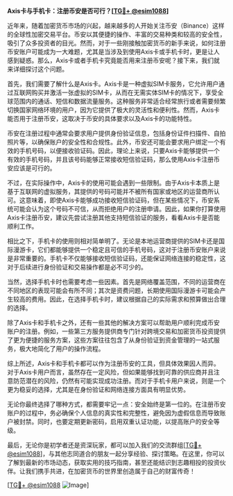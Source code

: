 **Axis卡与手机卡：注册币安是否可行？[[TG💪+ @esim1088](https://t.me/s/esim1088)]**

近年来，随着加密货币市场的兴起，越来越多的人开始关注币安（Binance）这样的全球性加密交易平台。币安以其便捷的操作、丰富的交易种类和较高的安全性，吸引了众多投资者的目光。然而，对于一些刚接触加密货币的新手来说，如何注册币安账户可能成为一大难题，尤其是当涉及到使用Axis卡或手机卡时，更是让人感到疑惑。那么，Axis卡或者手机卡究竟能否用来注册币安呢？接下来，我们就来详细探讨这个问题。

首先，我们需要了解什么是Axis卡。Axis卡是一种虚拟SIM卡服务，它允许用户通过互联网购买并激活一张虚拟的SIM卡，从而在无需实体SIM卡的情况下，享受全球范围内的通话、短信和数据流量服务。这种服务非常适合经常旅行或者需要频繁切换国家网络环境的用户，因为它提供了极大的灵活性和便利性。然而，Axis卡能否用于注册币安，这取决于币安的具体要求以及Axis卡的功能特性。

币安在注册过程中通常会要求用户提供身份验证信息，包括身份证件扫描件、自拍照片等，以确保账户的安全性和合规性。此外，币安还可能会要求用户绑定一个有效的手机号码，以便接收验证码。因此，理论上来说，只要Axis卡能够提供一个有效的手机号码，并且该号码能够正常接收短信验证码，那么使用Axis卡注册币安应该是可行的。

不过，在实际操作中，Axis卡的使用可能会遇到一些限制。由于Axis卡本质上是基于互联网的虚拟服务，其提供的号码可能并不被所有国家或地区的运营商所认可。这意味着，即使Axis卡能够成功接收短信验证码，但在某些情况下，币安系统可能会认为这个号码不可信，从而拒绝用户的注册申请。因此，如果你打算使用Axis卡注册币安，建议先尝试注册其他支持短信验证的服务，看看Axis卡是否能顺利工作。

相比之下，手机卡的使用则相对简单明了。无论是本地运营商提供的SIM卡还是国际漫游卡，它们都能够提供一个稳定且可信的手机号码，这对于注册币安账户来说是非常重要的。手机卡不仅能够接收短信验证码，还能保证网络连接的稳定性，这对于后续进行身份验证和交易操作都是必不可少的。

当然，选择手机卡时也需要考虑一些因素。首先是网络覆盖范围，不同的运营商在不同地区的表现可能会有所不同；其次是资费问题，长期使用国际漫游卡可能会产生较高的费用。因此，在选择手机卡时，建议根据自己的实际需求和预算做出合理的选择。

除了Axis卡和手机卡之外，还有一些其他的解决方案可以帮助用户顺利完成币安账户的注册。例如，一些第三方服务提供商专门针对跨境交易和加密货币投资提供了更为便捷的服务方案，这些方案往往包含了从身份验证到资金管理的一站式服务，极大地简化了用户的操作流程。

综上所述，Axis卡和手机卡都可以作为注册币安的工具，但具体效果因人而异。对于Axis卡用户而言，虽然存在一定风险，但如果能够找到可靠的供应商并且注意防范潜在的风险，仍然有可能实现成功注册。而对于手机卡用户来说，则是一个更为稳妥的选择，尤其是在身份验证和网络连接方面具有明显优势。

无论你最终选择了哪种方式，都需要牢记一点：安全始终是第一位的。在注册币安账户的过程中，务必确保个人信息的真实性和完整性，避免因为虚假信息而导致账户被封禁。同时，也要定期更新密码，启用双重认证功能，以提高账户的安全等级。

最后，无论你是初学者还是资深玩家，都可以加入我们的交流群组[[TG💪+ @esim1088](https://t.me/s/esim1088)]，与其他志同道合的朋友一起分享经验、探讨策略。在这里，你可以了解到最新的市场动态，获取实用的技巧指南，甚至还能结识到志趣相投的投资伙伴。让我们携手共进，在加密货币的世界里创造属于自己的财富传奇！

[[TG💪+ @esim1088](https://t.me/s/esim1088) ![Image](https://i.postimg.cc/4NQfJmqS/Snipaste-2025-05-13-00-14-12.png)]